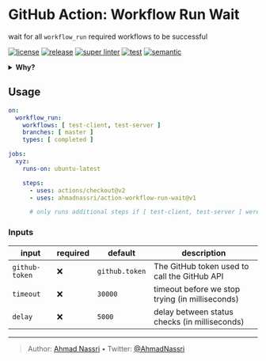 # GitHub Action: Workflow Run Wait

wait for all `workflow_run` required workflows to be successful

[![license][license-img]][license-url]
[![release][release-img]][release-url]
[![super linter][super-linter-img]][super-linter-url]
[![test][test-img]][test-url]
[![semantic][semantic-img]][semantic-url]

<details>
  <summary><strong>Why?</strong></summary>
  
  The [`workflow_run`](https://docs.github.com/en/actions/reference/events-that-trigger-workflows#workflow_run) event occurs when a workflow run is requested or completed, and allows you to execute a workflow based on the finished result of another workflow.

  ###### example
  ```yaml
  on:
  workflow_run:
    workflows: [ test ]
    types: 
      - completed
  ```

  However by itself, this doesn't quite work as expected.

  1. The `completed` type, does not indicate success, for that you'd have to include the following in each job of your workflow:
      ```yaml
      if: ${{ github.event.workflow_run.conclusion == 'success' }}
      ```

  2. If you're depending on more than one workflow, then ANY of them completing, will trigger the event
      ###### example
      ```yaml
      name: deploy

      on:
      workflow_run:
        workflows: [ test, lint, compile ]
        types: 
          - completed
      ```
      > _if your `test` workflow fails, but `lint` completed successfully, `github.event.workflow_run.conclusion == 'success'` will still be true_

  3. Your workflow will trigger as many times as you have workflow dependencies
      > _in the previous example, our `deploy` workflow, will run 3 times!_

  All this makes the `workflow_run` event fundamentally broken for any advanced usage, this Action aims to remedy that.

  > _**Note**: See this [Community discussion](https://github.community/t/workflow-run-completed-event-triggered-by-failed-workflow/128001/5) for more info on the topic_

</details>

## Usage

``` yaml
on:
  workflow_run:
    workflows: [ test-client, test-server ]
    branches: [ master ]
    types: [ completed ]

jobs:
  xyz:
    runs-on: ubuntu-latest

    steps:
      - uses: actions/checkout@v2
      - uses: ahmadnassri/action-workflow-run-wait@v1

      # only runs additional steps if [ test-client, test-server ] were successful
```

### Inputs

| input          | required | default        | description                                     |
|----------------|----------|----------------|-------------------------------------------------|
| `github-token` | ❌        | `github.token` | The GitHub token used to call the GitHub API    |
| `timeout`      | ❌        | `30000`        | timeout before we stop trying (in milliseconds) |
| `delay`        | ❌        | `5000`         | delay between status checks (in milliseconds)   |

----
> Author: [Ahmad Nassri](https://www.ahmadnassri.com/) &bull;
> Twitter: [@AhmadNassri](https://twitter.com/AhmadNassri)

[license-url]: LICENSE
[license-img]: https://badgen.net/github/license/ahmadnassri/action-workflow-run-wait

[release-url]: https://github.com/ahmadnassri/action-workflow-run-wait/releases
[release-img]: https://badgen.net/github/release/ahmadnassri/action-workflow-run-wait

[super-linter-url]: https://github.com/ahmadnassri/action-workflow-run-wait/actions?query=workflow%3Asuper-linter
[super-linter-img]: https://github.com/ahmadnassri/action-workflow-run-wait/workflows/super-linter/badge.svg

[test-url]: https://github.com/ahmadnassri/action-workflow-run-wait/actions?query=workflow%3Atest
[test-img]: https://github.com/ahmadnassri/action-workflow-run-wait/workflows/test/badge.svg

[semantic-url]: https://github.com/ahmadnassri/action-workflow-run-wait/actions?query=workflow%3Arelease
[semantic-img]: https://badgen.net/badge/📦/semantically%20released/blue

